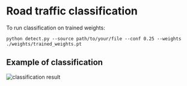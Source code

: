 # Road traffic classification
To run classification on trained weights:
```
python detect.py --source path/to/your/file --conf 0.25 --weights ./weights/trained_weights.pt
```

## Example of classification
![classification result](https://imgur.com/T7z3SyL.jpg)
